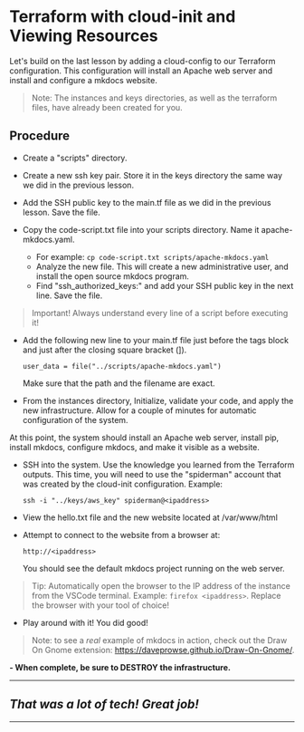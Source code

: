 # Terraform with cloud-init and Viewing Resources
Let's build on the last lesson by adding a cloud-config to our Terraform configuration. This configuration will install an Apache web server and install and configure a mkdocs website.

> Note: The instances and keys directories, as well as the terraform files, have already been created for you. 

## Procedure
- Create a "scripts" directory.
- Create a new ssh key pair. Store it in the keys directory the same way we did in the previous lesson. 

- Add the SSH public key to the main.tf file as we did in the previous lesson. Save the file. 

- Copy the code-script.txt file into your scripts directory. Name it apache-mkdocs.yaml.
  - For example: `cp code-script.txt scripts/apache-mkdocs.yaml`
  - Analyze the new file. This will create a new administrative user, and install the open source mkdocs program.
  - Find "ssh_authorized_keys:" and add your SSH public key in the next line. Save the file.

> Important! Always understand every line of a script before executing it!

- Add the following new line to your main.tf file just before the tags block and just after the closing square bracket (]).

  ```
  user_data = file("../scripts/apache-mkdocs.yaml")
  ```

  Make sure that the path and the filename are exact. 

- From the instances directory, Initialize, validate your code, and apply the new infrastructure. Allow for a couple of minutes for automatic configuration of the system.

At this point, the system should install an Apache web server, install pip, install mkdocs, configure mkdocs, and make it visible as a website.

- SSH into the system. Use the knowledge you learned from the Terraform outputs. This time, you will need to use the "spiderman" account that was created by the cloud-init configuration. Example: 
  ```
  ssh -i "../keys/aws_key" spiderman@<ipaddress>
  ```

- View the hello.txt file and the new website located at /var/www/html

- Attempt to connect to the website from a browser at: 
  
  ```
  http://<ipaddress>
  ```

  You should see the default mkdocs project running on the web server. 

> Tip: Automatically open the browser to the IP address of the instance from the VSCode terminal. Example: `firefox <ipaddress>`. Replace the browser with your tool of choice!

- Play around with it! You did good!

> Note: to see a *real* example of mkdocs in action, check out the Draw On Gnome extension: https://daveprowse.github.io/Draw-On-Gnome/.

**- When complete, be sure to DESTROY the infrastructure.**

---
## *That was a lot of tech! Great job!*
---


